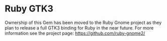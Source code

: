 # Ruby GTK3

Ownership of this Gem has been moved to the Ruby Gnome project as they plan to
release a full GTK3 binding for Ruby in the near future. For more information
see the project page: https://github.com/ruby-gnome2/
